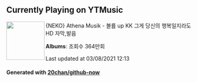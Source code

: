 ## Currently Playing on YTMusic

[<img align="left" width="100" src="https://i.ytimg.com/vi/6lGdo1P79dA/sddefault.jpg?sqp=-oaymwEWCJADEOEBIAQqCghqEJQEGHgg6AJIWg&rs">](https://music.youtube.com/watch?v=6lGdo1P79dA)

{NEKO} Athena Musik - 볼륨 up KK 그게 당신의 행복일지라도 HD 자막,발음

**Albums**: 조회수 364만회

Last updated at 03/08/2021 12:13

#### Generated with [20chan/github-now](https://github.com/20chan/github-now)


<!--
**20chan/20chan** is a ✨ _special_ ✨ repository because its `README.md` (this file) appears on your GitHub profile.

Here are some ideas to get you started:

- 🔭 I’m currently working on ...
- 🌱 I’m currently learning ...
- 👯 I’m looking to collaborate on ...
- 🤔 I’m looking for help with ...
- 💬 Ask me about ...
- 📫 How to reach me: ...
- 😄 Pronouns: ...
- ⚡ Fun fact: ...
-->
